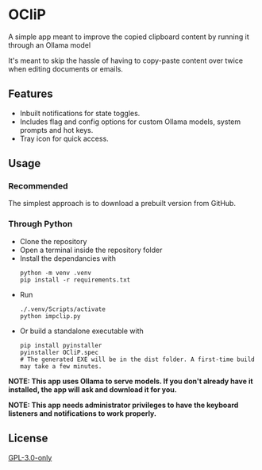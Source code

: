 # OCliP
A simple app meant to improve the copied clipboard content by running it through an Ollama model

It's meant to skip the hassle of having to copy-paste content over twice when editing documents or emails.

## Features

 - Inbuilt notifications for state toggles.
 - Includes flag and config options for custom Ollama models, system prompts and hot keys.
 - Tray icon for quick access.

## Usage

### Recommended
The simplest approach is to download a prebuilt version from GitHub.

### Through Python
 - Clone the repository
 - Open a terminal inside the repository folder
 - Install the dependancies with 
    ```
    python -m venv .venv
    pip install -r requirements.txt
    ```
 - Run 
    ```
    ./.venv/Scripts/activate
    python impclip.py
    ```
 - Or build a standalone executable with
    ```
    pip install pyinstaller
    pyinstaller OCliP.spec
   # The generated EXE will be in the dist folder. A first-time build may take a few minutes.
    ```

**NOTE: This app uses Ollama to serve models. If you don't already have it installed, the app will ask and download it for you.**

**NOTE: This app needs administrator privileges to have the keyboard listeners and notifications to work properly.**

## License
[GPL-3.0-only](/COPYING)